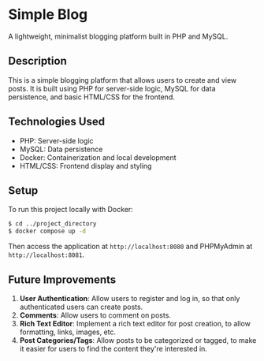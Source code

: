 # Simple Blog

A lightweight, minimalist blogging platform built in PHP and MySQL.

## Description

This is a simple blogging platform that allows users to create and view posts. It is built using PHP for server-side logic, MySQL for data persistence, and basic HTML/CSS for the frontend.

## Technologies Used

- PHP: Server-side logic
- MySQL: Data persistence
- Docker: Containerization and local development
- HTML/CSS: Frontend display and styling

## Setup

To run this project locally with Docker:

```bash
$ cd ../project_directory
$ docker compose up -d
```

Then access the application at `http://localhost:8080` and PHPMyAdmin at `http://localhost:8081`.

## Future Improvements

1. **User Authentication**: Allow users to register and log in, so that only authenticated users can create posts.
2. **Comments**: Allow users to comment on posts.
3. **Rich Text Editor**: Implement a rich text editor for post creation, to allow formatting, links, images, etc.
4. **Post Categories/Tags**: Allow posts to be categorized or tagged, to make it easier for users to find the content they're interested in.

